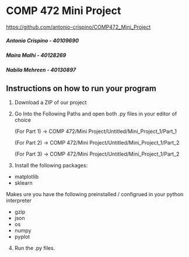 # COMP 472 Mini Project 

https://github.com/antonio-crispino/COMP472_Mini_Project


##### Antonio Crispino - 40109690 

##### Maira Malhi - 40128269 

##### Nabila Mehreen - 40130897 


## Instructions on how to run your program 

1. Download a ZIP of our project
2. Go Into the Following Paths and open both .py files in your editor of choice

    (For Part 1)  -> COMP 472/Mini Project/Untitled/Mini_Project_1/Part_1 
      
    (For Part 2)  -> COMP 472/Mini Project/Untitled/Mini_Project_1/Part_2 
    
    (For Part 3)  -> COMP 472/Mini Project/Untitled/Mini_Project_1/Part_2 
    
3. Install the following packages:

  - matplotlib
  - sklearn
  
  Makes ure you have the following preinstalled / configrued in your python interpreter 
 - gzip
 - json
 - os
 - numpy 
 - pyplot

4. Run the .py files.

